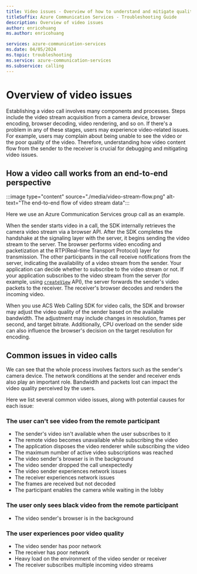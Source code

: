 ```yaml
---
title: Video issues - Overview of how to understand and mitigate quality issues
titleSuffix: Azure Communication Services - Troubleshooting Guide
description: Overview of video issues
author: enricohuang
ms.author: enricohuang

services: azure-communication-services
ms.date: 04/05/2024
ms.topic: troubleshooting
ms.service: azure-communication-services
ms.subservice: calling
---
```


# Overview of video issues

Establishing a video call involves many components and processes. Steps include the video stream acquisition from a camera device, browser encoding, browser decoding, video rendering, and so on.
If there's a problem in any of these stages, users may experience video-related issues.
For example, users may complain about being unable to see the video or the poor quality of the video.
Therefore, understanding how video content flow from the sender to the receiver is crucial for debugging and mitigating video issues.

## How a video call works from an end-to-end perspective

:::image type="content" source="./media/video-stream-flow.png" alt-text="The end-to-end flow of video stream data":::

Here we use an Azure Communication Services group call as an example.

When the sender starts video in a call, the SDK internally retrieves the camera video stream via a browser API.
After the SDK completes the handshake at the signaling layer with the server, it begins sending the video stream to the server.
The browser performs video encoding and packetization at the RTP(Real-time Transport Protocol) layer for transmission.
The other participants in the call receive notifications from the server, indicating the availability of a video stream from the sender.
Your application can decide whether to subscribe to the video stream or not. 
If your application subscribes to the video stream from the server (for example, using [`createView`](/javascript/api/%40azure/communication-react/statefulcallclient?view=azure-node-latest&preserve-view=true#@azure-communication-react-statefulcallclient-createview) API), the server forwards the sender's video packets to the receiver.
The receiver's browser decodes and renders the incoming video.

When you use ACS Web Calling SDK for video calls, the SDK and browser may adjust the video quality of the sender based on the available bandwidth.
The adjustment may include changes in resolution, frames per second, and target bitrate.
Additionally, CPU overload on the sender side can also influence the browser's decision on the target resolution for encoding.

## Common issues in video calls

We can see that the whole process involves factors such as the sender's camera device. The network conditions at the sender and receiver ends also play an important role. Bandwidth and packets lost can  impact the video quality perceived by the users.

Here we list several common video issues, along with potential causes for each issue:

### The user can't see video from the remote participant

* The sender's video isn't available when the user subscribes to it
* The remote video becomes unavailable while subscribing the video
* The application disposes the video renderer while subscribing the video
* The maximum number of active video subscriptions was reached
* The video sender's browser is in the background
* The video sender dropped the call unexpectedly
* The video sender experiences network issues
* The receiver experiences network issues
* The frames are received but not decoded
* The participant enables the camera while waiting in the lobby

### The user only sees black video from the remote participant
* The video sender's browser is in the background

### The user experiences poor video quality
* The video sender has poor network
* The receiver has poor network
* Heavy load on the environment of the video sender or receiver
* The receiver subscribes multiple incoming video streams